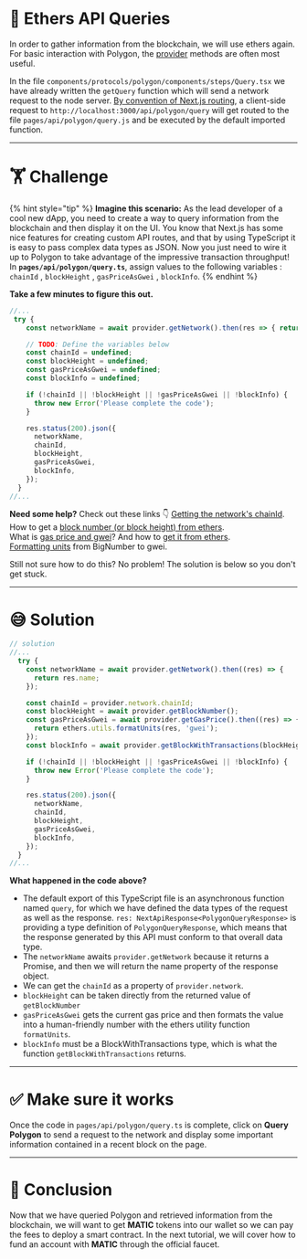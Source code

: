 # 🧩 Ethers API Queries

In order to gather information from the blockchain, we will use ethers again. For basic interaction with Polygon, the [provider](https://docs.ethers.io/v5/api/providers/provider/) methods are often most useful.

In the file `components/protocols/polygon/components/steps/Query.tsx` we have already written the `getQuery` function which will send a network request to the node server. [By convention of Next.js routing](https://nextjs.org/docs/api-routes/introduction), a client-side request to `http://localhost:3000/api/polygon/query` will get routed to the file `pages/api/polygon/query.js` and be executed by the default imported function.

---

# 🏋️ Challenge

{% hint style="tip" %}
**Imagine this scenario:** As the lead developer of a cool new dApp, you need to create a way to query information from the blockchain and then display it on the UI. You know that Next.js has some nice features for creating custom API routes, and that by using TypeScript it is easy to pass complex data types as JSON. Now you just need to wire it up to Polygon to take advantage of the impressive transaction throughput! In **`pages/api/polygon/query.ts`**, assign values to the following variables : `chainId` , `blockHeight` , `gasPriceAsGwei` , `blockInfo`.
{% endhint %}

**Take a few minutes to figure this out.**

```typescript
//...
 try {
    const networkName = await provider.getNetwork().then(res => { return res.name })

    // TODO: Define the variables below
    const chainId = undefined;
    const blockHeight = undefined;
    const gasPriceAsGwei = undefined;
    const blockInfo = undefined;

    if (!chainId || !blockHeight || !gasPriceAsGwei || !blockInfo) {
      throw new Error('Please complete the code');
    }

    res.status(200).json({
      networkName,
      chainId,
      blockHeight,
      gasPriceAsGwei,
      blockInfo,
    });
  }
//...
```

**Need some help?** Check out these links 👇
[Getting the network's chainId](https://ethereum.stackexchange.com/questions/82365/how-get-network-id-with-ethers-js).
How to get a [block number (or block height) from ethers](https://docs.ethers.io/v5/api/providers/provider/#Provider-getBlockNumber).  
What is [gas price and gwei](https://gwei.io/)? And how to [get it from ethers](https://docs.ethers.io/v5/api/providers/provider/#Provider-getGasPrice).  
[Formatting units](https://docs.ethers.io/v5/api/utils/display-logic/#utils-formatUnits) from BigNumber to gwei.

Still not sure how to do this? No problem! The solution is below so you don't get stuck.

---

# 😅 Solution

```typescript
// solution
//...
  try {
    const networkName = await provider.getNetwork().then((res) => {
      return res.name;
    });

    const chainId = provider.network.chainId;
    const blockHeight = await provider.getBlockNumber();
    const gasPriceAsGwei = await provider.getGasPrice().then((res) => {
      return ethers.utils.formatUnits(res, 'gwei');
    });
    const blockInfo = await provider.getBlockWithTransactions(blockHeight);

    if (!chainId || !blockHeight || !gasPriceAsGwei || !blockInfo) {
      throw new Error('Please complete the code');
    }

    res.status(200).json({
      networkName,
      chainId,
      blockHeight,
      gasPriceAsGwei,
      blockInfo,
    });
  }
//...
```

**What happened in the code above?**

- The default export of this TypeScript file is an asynchronous function named `query`, for which we have defined the data types of the request as well as the response. `res: NextApiResponse<PolygonQueryResponse>` is providing a type definition of `PolygonQueryResponse`, which means that the response generated by this API must conform to that overall data type.
- The `networkName` awaits `provider.getNetwork` because it returns a Promise, and then we will return the name property of the response object.
- We can get the `chainId` as a property of `provider.network`.
- `blockHeight` can be taken directly from the returned value of `getBlockNumber`
- `gasPriceAsGwei` gets the current gas price and then formats the value into a human-friendly number with the ethers utility function `formatUnits`.
- `blockInfo` must be a BlockWithTransactions type, which is what the function `getBlockWithTransactions` returns.

---

# ✅ Make sure it works

Once the code in `pages/api/polygon/query.ts` is complete, click on **Query Polygon** to send a request to the network and display some important information contained in a recent block on the page.

---

# 🏁 Conclusion

Now that we have queried Polygon and retrieved information from the blockchain, we will want to get **MATIC** tokens into our wallet so we can pay the fees to deploy a smart contract. In the next tutorial, we will cover how to fund an account with **MATIC** through the official faucet.
